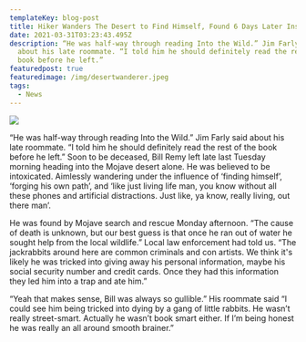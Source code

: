 ```yaml
---
templateKey: blog-post
title: Hiker Wanders The Desert to Find Himself, Found 6 Days Later Instead
date: 2021-03-31T03:23:43.495Z
description: “He was half-way through reading Into the Wild.” Jim Farly said
  about his late roommate. “I told him he should definitely read the rest of the
  book before he left.”
featuredpost: true
featuredimage: /img/desertwanderer.jpeg
tags:
  - News
---
```

![](/img/desertwanderer.jpeg)

“He was half-way through reading Into the Wild.” Jim Farly said about his late roommate. “I told him he should definitely read the rest of the book before he left.” Soon to be deceased, Bill Remy left late last Tuesday morning heading into the Mojave desert alone. He was believed to be intoxicated. Aimlessly wandering under the influence of ‘finding himself’, ‘forging his own path’, and ‘like just living life man, you know without all these phones and artificial distractions. Just like, ya know, really living, out there man’.

He was found by Mojave search and rescue Monday afternoon. “The cause of death is unknown, but our best guess is that once he ran out of water he sought help from the local wildlife.” Local law enforcement had told us. “The jackrabbits around here are common criminals and con artists. We think it's likely he was tricked into giving away his personal information, maybe his social security number and credit cards. Once they had this information they led him into a trap and ate him.” 

“Yeah that makes sense, Bill was always so gullible.” His roommate said “I could see him being tricked into dying by a gang of little rabbits. He wasn’t really street-smart. Actually he wasn’t book smart either. If I’m being honest he was really an all around smooth brainer.”